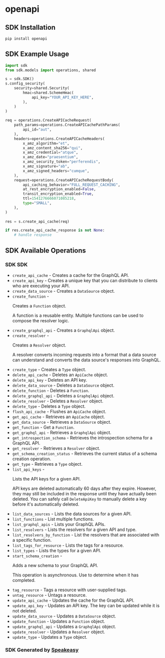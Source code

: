 # openapi

<!-- Start SDK Installation -->
## SDK Installation

```bash
pip install openapi
```
<!-- End SDK Installation -->

## SDK Example Usage
<!-- Start SDK Example Usage -->
```python
import sdk
from sdk.models import operations, shared

s = sdk.SDK()
s.config_security(
    security=shared.Security(
        hmac=shared.SchemeHmac(
            api_key="YOUR_API_KEY_HERE",
        ),
    )
)
    
req = operations.CreateAPICacheRequest(
    path_params=operations.CreateAPICachePathParams(
        api_id="aut",
    ),
    headers=operations.CreateAPICacheHeaders(
        x_amz_algorithm="et",
        x_amz_content_sha256="qui",
        x_amz_credential="atque",
        x_amz_date="praesentium",
        x_amz_security_token="perferendis",
        x_amz_signature="ab",
        x_amz_signed_headers="cumque",
    ),
    request=operations.CreateAPICacheRequestBody(
        api_caching_behavior="FULL_REQUEST_CACHING",
        at_rest_encryption_enabled=False,
        transit_encryption_enabled=True,
        ttl=1541276666071085218,
        type="SMALL",
    ),
)
    
res = s.create_api_cache(req)

if res.create_api_cache_response is not None:
    # handle response
```
<!-- End SDK Example Usage -->

<!-- Start SDK Available Operations -->
## SDK Available Operations

### SDK SDK

* `create_api_cache` - Creates a cache for the GraphQL API.
* `create_api_key` - Creates a unique key that you can distribute to clients who are executing your API.
* `create_data_source` - Creates a <code>DataSource</code> object.
* `create_function` - <p>Creates a <code>Function</code> object.</p> <p>A function is a reusable entity. Multiple functions can be used to compose the resolver logic.</p>
* `create_graphql_api` - Creates a <code>GraphqlApi</code> object.
* `create_resolver` - <p>Creates a <code>Resolver</code> object.</p> <p>A resolver converts incoming requests into a format that a data source can understand and converts the data source's responses into GraphQL.</p>
* `create_type` - Creates a <code>Type</code> object.
* `delete_api_cache` - Deletes an <code>ApiCache</code> object.
* `delete_api_key` - Deletes an API key.
* `delete_data_source` - Deletes a <code>DataSource</code> object.
* `delete_function` - Deletes a <code>Function</code>.
* `delete_graphql_api` - Deletes a <code>GraphqlApi</code> object.
* `delete_resolver` - Deletes a <code>Resolver</code> object.
* `delete_type` - Deletes a <code>Type</code> object.
* `flush_api_cache` - Flushes an <code>ApiCache</code> object.
* `get_api_cache` - Retrieves an <code>ApiCache</code> object.
* `get_data_source` - Retrieves a <code>DataSource</code> object.
* `get_function` - Get a <code>Function</code>.
* `get_graphql_api` - Retrieves a <code>GraphqlApi</code> object.
* `get_introspection_schema` - Retrieves the introspection schema for a GraphQL API.
* `get_resolver` - Retrieves a <code>Resolver</code> object.
* `get_schema_creation_status` - Retrieves the current status of a schema creation operation.
* `get_type` - Retrieves a <code>Type</code> object.
* `list_api_keys` - <p>Lists the API keys for a given API.</p> <note> <p>API keys are deleted automatically 60 days after they expire. However, they may still be included in the response until they have actually been deleted. You can safely call <code>DeleteApiKey</code> to manually delete a key before it's automatically deleted.</p> </note>
* `list_data_sources` - Lists the data sources for a given API.
* `list_functions` - List multiple functions.
* `list_graphql_apis` - Lists your GraphQL APIs.
* `list_resolvers` - Lists the resolvers for a given API and type.
* `list_resolvers_by_function` - List the resolvers that are associated with a specific function.
* `list_tags_for_resource` - Lists the tags for a resource.
* `list_types` - Lists the types for a given API.
* `start_schema_creation` - <p>Adds a new schema to your GraphQL API.</p> <p>This operation is asynchronous. Use to determine when it has completed.</p>
* `tag_resource` - Tags a resource with user-supplied tags.
* `untag_resource` - Untags a resource.
* `update_api_cache` - Updates the cache for the GraphQL API.
* `update_api_key` - Updates an API key. The key can be updated while it is not deleted.
* `update_data_source` - Updates a <code>DataSource</code> object.
* `update_function` - Updates a <code>Function</code> object.
* `update_graphql_api` - Updates a <code>GraphqlApi</code> object.
* `update_resolver` - Updates a <code>Resolver</code> object.
* `update_type` - Updates a <code>Type</code> object.

<!-- End SDK Available Operations -->

### SDK Generated by [Speakeasy](https://docs.speakeasyapi.dev/docs/using-speakeasy/client-sdks)
